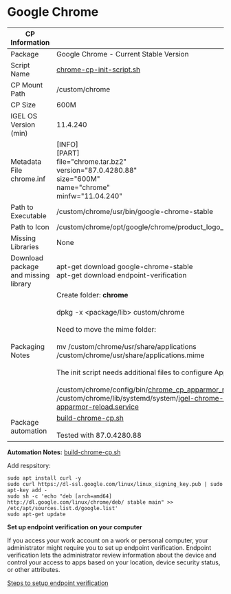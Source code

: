 # Google Chrome

|  CP Information |            |
|-----------------|------------|
| Package | Google Chrome - Current Stable Version |
| Script Name | [chrome-cp-init-script.sh](chrome-cp-init-script.sh) |
| CP Mount Path | /custom/chrome |
| CP Size | 600M |
| IGEL OS Version (min) | 11.4.240 |
| Metadata File <br /> chrome.inf | [INFO] <br /> [PART] <br /> file="chrome.tar.bz2" <br /> version="87.0.4280.88" <br /> size="600M" <br /> name="chrome" <br /> minfw="11.04.240" |
| Path to Executable | /custom/chrome/usr/bin/google-chrome-stable |
| Path to Icon | /custom/chrome/opt/google/chrome/product_logo_256.png |
| Missing Libraries | None |
| Download package and missing library | apt-get download google-chrome-stable <br /> apt-get download endpoint-verification|
| Packaging Notes | Create folder: **chrome** <br /><br /> dpkg -x <package/lib> custom/chrome <br /><br /> Need to move the mime folder: <br /><br />mv /custom/chrome/usr/share/applications /custom/chrome/usr/share/applications.mime <br /><br />The init script needs additional files to configure AppArmor: <br /><br /> /custom/chrome/config/bin/[chrome_cp_apparmor_reload](chrome_cp_apparmor_reload) <br /> /custom/chrome/lib/systemd/system/[igel-chrome-cp-apparmor-reload.service](igel-chrome-cp-apparmor-reload.service) |
| Package automation | [build-chrome-cp.sh](build-chrome-cp.sh) <br /><br /> Tested with 87.0.4280.88 |

**Automation Notes:** [build-chrome-cp.sh](build-chrome-cp.sh)

Add respsitory:

```{add-respsitory}
sudo apt install curl -y
sudo curl https://dl-ssl.google.com/linux/linux_signing_key.pub | sudo apt-key add -
sudo sh -c 'echo "deb [arch=amd64] http://dl.google.com/linux/chrome/deb/ stable main" >> /etc/apt/sources.list.d/google.list'
sudo apt-get update
   ```

**Set up endpoint verification on your computer**

If you access your work account on a work or personal computer, your administrator might require you to set up endpoint verification. Endpoint verification lets the administrator review information about the device and control your access to apps based on your location, device security status, or other attributes.

[Steps to setup endpoint verification](https://support.google.com/a/users/answer/9018161?hl=en)
